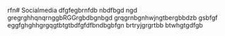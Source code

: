 rfn# Socialmedia
dfgfegbrnfdb nbdfbgd ngd
gregrghhqnqrnggbRGGrgbdbgnbgd
grqgrnbgnhwjngtbergbbdzb gsbfgf
eggfghghhgrgqgtbtgtbdfgfdfbndbgbfgn
brtryjgrgrtbb btwhgtgdfgb
